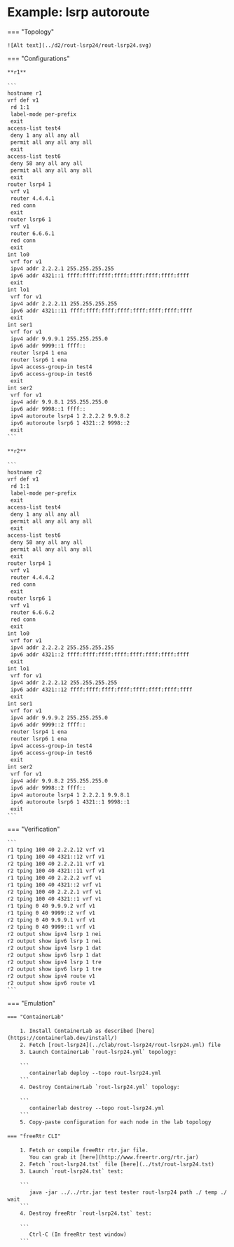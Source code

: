 # Example: lsrp autoroute

=== "Topology"

    ![Alt text](../d2/rout-lsrp24/rout-lsrp24.svg)

=== "Configurations"

    **r1**

    ```
    hostname r1
    vrf def v1
     rd 1:1
     label-mode per-prefix
     exit
    access-list test4
     deny 1 any all any all
     permit all any all any all
     exit
    access-list test6
     deny 58 any all any all
     permit all any all any all
     exit
    router lsrp4 1
     vrf v1
     router 4.4.4.1
     red conn
     exit
    router lsrp6 1
     vrf v1
     router 6.6.6.1
     red conn
     exit
    int lo0
     vrf for v1
     ipv4 addr 2.2.2.1 255.255.255.255
     ipv6 addr 4321::1 ffff:ffff:ffff:ffff:ffff:ffff:ffff:ffff
     exit
    int lo1
     vrf for v1
     ipv4 addr 2.2.2.11 255.255.255.255
     ipv6 addr 4321::11 ffff:ffff:ffff:ffff:ffff:ffff:ffff:ffff
     exit
    int ser1
     vrf for v1
     ipv4 addr 9.9.9.1 255.255.255.0
     ipv6 addr 9999::1 ffff::
     router lsrp4 1 ena
     router lsrp6 1 ena
     ipv4 access-group-in test4
     ipv6 access-group-in test6
     exit
    int ser2
     vrf for v1
     ipv4 addr 9.9.8.1 255.255.255.0
     ipv6 addr 9998::1 ffff::
     ipv4 autoroute lsrp4 1 2.2.2.2 9.9.8.2
     ipv6 autoroute lsrp6 1 4321::2 9998::2
     exit
    ```

    **r2**

    ```
    hostname r2
    vrf def v1
     rd 1:1
     label-mode per-prefix
     exit
    access-list test4
     deny 1 any all any all
     permit all any all any all
     exit
    access-list test6
     deny 58 any all any all
     permit all any all any all
     exit
    router lsrp4 1
     vrf v1
     router 4.4.4.2
     red conn
     exit
    router lsrp6 1
     vrf v1
     router 6.6.6.2
     red conn
     exit
    int lo0
     vrf for v1
     ipv4 addr 2.2.2.2 255.255.255.255
     ipv6 addr 4321::2 ffff:ffff:ffff:ffff:ffff:ffff:ffff:ffff
     exit
    int lo1
     vrf for v1
     ipv4 addr 2.2.2.12 255.255.255.255
     ipv6 addr 4321::12 ffff:ffff:ffff:ffff:ffff:ffff:ffff:ffff
     exit
    int ser1
     vrf for v1
     ipv4 addr 9.9.9.2 255.255.255.0
     ipv6 addr 9999::2 ffff::
     router lsrp4 1 ena
     router lsrp6 1 ena
     ipv4 access-group-in test4
     ipv6 access-group-in test6
     exit
    int ser2
     vrf for v1
     ipv4 addr 9.9.8.2 255.255.255.0
     ipv6 addr 9998::2 ffff::
     ipv4 autoroute lsrp4 1 2.2.2.1 9.9.8.1
     ipv6 autoroute lsrp6 1 4321::1 9998::1
     exit
    ```

=== "Verification"

    ```
    r1 tping 100 40 2.2.2.12 vrf v1
    r1 tping 100 40 4321::12 vrf v1
    r2 tping 100 40 2.2.2.11 vrf v1
    r2 tping 100 40 4321::11 vrf v1
    r1 tping 100 40 2.2.2.2 vrf v1
    r1 tping 100 40 4321::2 vrf v1
    r2 tping 100 40 2.2.2.1 vrf v1
    r2 tping 100 40 4321::1 vrf v1
    r1 tping 0 40 9.9.9.2 vrf v1
    r1 tping 0 40 9999::2 vrf v1
    r2 tping 0 40 9.9.9.1 vrf v1
    r2 tping 0 40 9999::1 vrf v1
    r2 output show ipv4 lsrp 1 nei
    r2 output show ipv6 lsrp 1 nei
    r2 output show ipv4 lsrp 1 dat
    r2 output show ipv6 lsrp 1 dat
    r2 output show ipv4 lsrp 1 tre
    r2 output show ipv6 lsrp 1 tre
    r2 output show ipv4 route v1
    r2 output show ipv6 route v1
    ```

=== "Emulation"

    === "ContainerLab"

        1. Install ContainerLab as described [here](https://containerlab.dev/install/)  
        2. Fetch [rout-lsrp24](../clab/rout-lsrp24/rout-lsrp24.yml) file  
        3. Launch ContainerLab `rout-lsrp24.yml` topology:  

        ```
           containerlab deploy --topo rout-lsrp24.yml  
        ```
        4. Destroy ContainerLab `rout-lsrp24.yml` topology:  

        ```
           containerlab destroy --topo rout-lsrp24.yml  
        ```
        5. Copy-paste configuration for each node in the lab topology

    === "freeRtr CLI"

        1. Fetch or compile freeRtr rtr.jar file.  
           You can grab it [here](http://www.freertr.org/rtr.jar)  
        2. Fetch `rout-lsrp24.tst` file [here](../tst/rout-lsrp24.tst)  
        3. Launch `rout-lsrp24.tst` test:  

        ```
           java -jar ../../rtr.jar test tester rout-lsrp24 path ./ temp ./ wait
        ```
        4. Destroy freeRtr `rout-lsrp24.tst` test:  

        ```
           Ctrl-C (In freeRtr test window)
        ```

